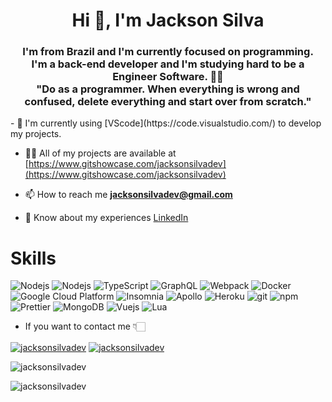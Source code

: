 
<h1 align="center">Hi 👋, I'm Jackson Silva </h1> 
<h3 align="center">I'm from Brazil and I'm currently focused on programming. <br>
I'm a back-end developer and I'm studying hard to be a Engineer Software. 👨‍💻 <br>
"Do as a programmer. When everything is wrong and confused, delete everything and start over from scratch." <br>
</h3>
- 🔧 I'm currently using [VScode](https://code.visualstudio.com/) to develop my projects.

- 👨‍💻 All of my projects are available at [https://www.gitshowcase.com/jacksonsilvadev](https://www.gitshowcase.com/jacksonsilvadev)

- 📫 How to reach me **jacksonsilvadev@gmail.com**

- 📄 Know about my experiences [LinkedIn](https://www.linkedin.com/in/jacksonsilvadev/)



#  Skills

<p>
  <img alt="Nodejs" src="https://img.shields.io/badge/JavaScript-F7DF1E?style=flat-square&logo=javascript&logoColor=black" />
  <img alt="Nodejs" src="https://img.shields.io/badge/-Nodejs-43853d?style=flat-square&logo=Node.js&logoColor=white" />
  <img alt="TypeScript" src="https://img.shields.io/badge/-TypeScript-007ACC?style=flat-square&logo=typescript&logoColor=white" />
  <img alt="GraphQL" src="https://img.shields.io/badge/-GraphQL-E10098?style=flat-square&logo=graphql&logoColor=white" />
  <img alt="Webpack" src="https://img.shields.io/badge/-Webpack-8DD6F9?style=flat-square&logo=webpack&logoColor=white" /> 
  <img alt="Docker" src="https://img.shields.io/badge/-Docker-46a2f1?style=flat-square&logo=docker&logoColor=white" />
  <img alt="Google Cloud Platform" src="https://img.shields.io/badge/-Google_Cloud_Platform-1a73e8?style=flat-square&logo=google-cloud&logoColor=white" />
  <img alt="Insomnia" src="https://img.shields.io/badge/-Insomnia-5849BE?style=flat-square&logo=insomnia&logoColor=white" />
  <img alt="Apollo" src="https://img.shields.io/badge/-Apollo%20GraphQL-311C87?style=flat-square&logo=apollo-graphql&logoColor=white" />
  <img alt="Heroku" src="https://img.shields.io/badge/-Heroku-430098?style=flat-square&logo=heroku&logoColor=white" />
  <img alt="git" src="https://img.shields.io/badge/-Git-F05032?style=flat-square&logo=git&logoColor=white" />
  <img alt="npm" src="https://img.shields.io/badge/-NPM-CB3837?style=flat-square&logo=npm&logoColor=white" />
  <img alt="Prettier" src="https://img.shields.io/badge/-Prettier-F7B93E?style=flat-square&logo=prettier&logoColor=white" />
  <img alt="MongoDB" src="https://img.shields.io/badge/-MongoDB-13aa52?style=flat-square&logo=mongodb&logoColor=white" />
  <img alt="Vuejs" src="https://img.shields.io/badge/vue-brightgreen.svg?style=flat-square&logo=Vue.JS&logoColor=white" />
  <img alt="Lua" src="https://img.shields.io/badge/Lua-2C2D72?style=flat-square=lua&logoColor=white" />
</p>

- If you want to contact me 👇🏻
<p align="left">
<a href="https://linkedin.com/in/jacksonsilvadev" target="blank"><img align="center" src="https://camo.githubusercontent.com/f0382f63e92017cf214068e4a5a86b547ce7cbb133c898e7aa2ddb852f95c350/68747470733a2f2f696d672e736869656c64732e696f2f62616467652f4c696e6b6564496e2d3030373742353f7374796c653d666f722d7468652d6261646765266c6f676f3d6c696e6b6564696e266c6f676f436f6c6f723d77686974652675726c3d6c696e6b6564696e2e636f6d2f696e2f6a61636b736f6e73696c76616465762f" alt="jacksonsilvadev" /></a>
<a href="https://instagram.com/jacksonsilvadev" target="blank"><img align="center" src="https://camo.githubusercontent.com/c56a17141b95e8ad308b95adc1b3a23347c1ffa59c5e71bc51f19d42e714111d/68747470733a2f2f696d672e736869656c64732e696f2f62616467652f496e7374616772616d2d4534343035463f7374796c653d666f722d7468652d6261646765266c6f676f3d696e7374616772616d266c6f676f436f6c6f723d7768697465266c696e6b3d696e7374616772616d2f6a61636b736f6e73696c7661646576" alt="jacksonsilvadev" /></a>
</p>

<p><img align="center" src="https://github-readme-stats.vercel.app/api?username=jacksonsilvadev&show_icons=true&theme=dark&locale=en" alt="jacksonsilvadev" /></p>

<p>&nbsp;<img align="left" src="https://github-readme-stats.vercel.app/api/top-langs?username=jacksonsilvadev&show_icons=true&locale=en&layout=compact&theme=dark" alt="jacksonsilvadev" /></p>


